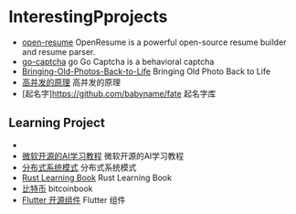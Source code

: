 # InterestingPprojects
- [open-resume](https://github.com/xitanggg/open-resume) OpenResume is a powerful open-source resume builder and resume parser.
- [go-captcha](https://github.com/wenlng/go-captcha) go Go Captcha is a behavioral captcha
- [Bringing-Old-Photos-Back-to-Life](https://github.com/microsoft/Bringing-Old-Photos-Back-to-Life) Bringing Old Photo Back to Life
- [高并发的原理](https://github.com/johnlui/PPHC) 高并发的原理
- [起名字]https://github.com/babyname/fate 起名字库
## Learning Project
- 
- [微软开源的AI学习教程](https://github.com/microsoft/AI-For-Beginners) 微软开源的AI学习教程
- [分布式系统模式](https://github.com/dreamhead/patterns-of-distributed-systems) 分布式系统模式
- [Rust Learning Book](https://github.com/rust-lang/book) Rust Learning Book
- [比特币](https://github.com/bitcoinbook/bitcoinbook) bitcoinbook
- [Flutter 开源组件](https://github.com/ionicfirebaseapp/getwidget) Flutter 组件
